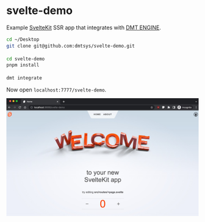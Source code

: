 # svelte-demo

Example [SvelteKit](https://kit.svelte.dev/) SSR app that integrates with [DMT ENGINE](https://github.com/uniqpath/dmt).

```bash
cd ~/Desktop
git clone git@github.com:dmtsys/svelte-demo.git

cd svelte-demo
pnpm install

dmt integrate
```

Now open `localhost:7777/svelte-demo`.


![Screen](./dmt-install/screen.jpg)
